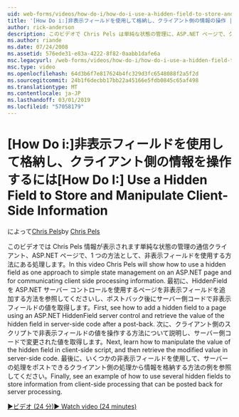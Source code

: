 ```yaml
---
uid: web-forms/videos/how-do-i/how-do-i-use-a-hidden-field-to-store-and-manipulate-client-side-information
title: '[How Do i:]非表示フィールドを使用して格納し、クライアント側の情報の操作 |Microsoft Docs'
author: rick-anderson
description: このビデオで Chris Pels は単純な状態の管理に、ASP.NET ページで、クライアント側の通信を行うための 1 つの方法として、非表示フィールドを使用する方法を紹介しています.
ms.author: riande
ms.date: 07/24/2008
ms.assetid: 576ede31-e83a-4222-8f82-0aabb1dafe6a
msc.legacyurl: /web-forms/videos/how-do-i/how-do-i-use-a-hidden-field-to-store-and-manipulate-client-side-information
msc.type: video
ms.openlocfilehash: 64d3b6f7e817624b4fc329d3fc6548088f2a5f2d
ms.sourcegitcommit: 24b1f6decbb17bb22a45166e5fdb0845c65af498
ms.translationtype: MT
ms.contentlocale: ja-JP
ms.lasthandoff: 03/01/2019
ms.locfileid: "57058179"
---
```

<a name="how-do-i-use-a-hidden-field-to-store-and-manipulate-client-side-information"></a><span data-ttu-id="8e96a-103">[How Do i:]非表示フィールドを使用して格納し、クライアント側の情報を操作するには</span><span class="sxs-lookup"><span data-stu-id="8e96a-103">[How Do I:] Use a Hidden Field to Store and Manipulate Client-Side Information</span></span>
====================
<span data-ttu-id="8e96a-104">によって[Chris Pels](https://twitter.com/chrispels)</span><span class="sxs-lookup"><span data-stu-id="8e96a-104">by [Chris Pels](https://twitter.com/chrispels)</span></span>

<span data-ttu-id="8e96a-105">このビデオでは Chris Pels 情報が表示されます単純な状態の管理の通信クライアント、ASP.NET ページで、1 つの方法として、非表示フィールドを使用する方法にある処理します。</span><span class="sxs-lookup"><span data-stu-id="8e96a-105">In this video Chris Pels will show how to use a hidden field as one approach to simple state management on an ASP.NET page and for communicating client side processing information.</span></span> <span data-ttu-id="8e96a-106">最初に、HiddenField を ASP.NET サーバー コントロールを使用するページを非表示フィールドを追加する方法を参照してくださいし、ポストバック後にサーバー側コードで非表示フィールドの値を取得します。</span><span class="sxs-lookup"><span data-stu-id="8e96a-106">First, see how to add a hidden field to a page using an ASP.NET HiddenField server control and retrieve the value of the hidden field in server-side code after a post-back.</span></span> <span data-ttu-id="8e96a-107">次に、クライアント側のスクリプトで非表示フィールドの値を操作する方法について説明し、サーバー側コードで変更された値を取得します。</span><span class="sxs-lookup"><span data-stu-id="8e96a-107">Next, learn how to manipulate the value of the hidden field in client-side script, and then retrieve the modified value in server-side code.</span></span> <span data-ttu-id="8e96a-108">最後に、いくつかの非表示フィールドを使用して、サーバーの処理をポストできるクライアント側の処理から情報を格納する方法の例を参照してください。</span><span class="sxs-lookup"><span data-stu-id="8e96a-108">Finally, see an example of how to use several hidden fields to store information from client-side processing that can be posted back for server processing.</span></span>

[<span data-ttu-id="8e96a-109">&#9654;ビデオ (24 分)</span><span class="sxs-lookup"><span data-stu-id="8e96a-109">&#9654; Watch video (24 minutes)</span></span>](https://channel9.msdn.com/Blogs/ASP-NET-Site-Videos/how-do-i-use-a-hidden-field-to-store-and-manipulate-client-side-information)
